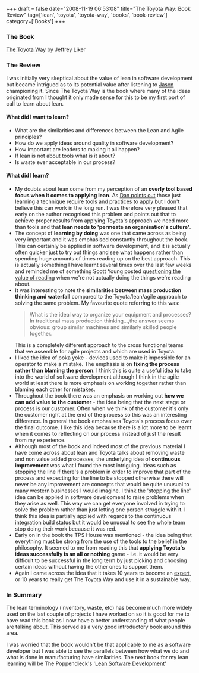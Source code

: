 +++
draft = false
date="2008-11-19 06:53:08"
title="The Toyota Way: Book Review"
tag=['lean', 'toyota', 'toyota-way', 'books', 'book-review']
category=['Books']
+++

<h3>The Book</h3>

<a href="http://www.amazon.co.uk/Toyota-Way-Management-Principles-Manufacturer/dp/0071392319/ref=sr_1_1?ie=UTF8&s=books&qid=1227011994&sr=8-1">The Toyota Way</a> by Jeffrey Liker
<h3>The Review</h3>

I was initially very skeptical about the value of lean in software development but became intrigued as to its potential value after listening to <a href="http://jchyip.blogspot.com/">Jason</a> championing it. Since The Toyota Way is the book where many of the ideas originated from I thought it only made sense for this to be my first port of call to learn about lean.

<h4>What did I want to learn?</h4>
<ul>
<li>What are the similarities and differences between the Lean and Agile principles?</li>
<li>How do we apply ideas around quality in software development?</li>
<li>How important are leaders to making it all happen?</li>
<li>If lean is not about tools what is it about?</li>
<li>Is waste ever acceptable in our process?</li>
</ul>

<h4>What did I learn?</h4>
<ul>
<li>
My doubts about lean come from my perception of an <strong>overly tool based focus when it comes to applying lean</strong>. As <a href="http://dannorth.net/2008/06/learning-to-lean">Dan points out</a> those just learning a technique require tools and practices to apply but I don't believe this can work in the long run. I was therefore very pleased that early on the author recognised this problem and points out that to achieve proper results from applying Toyota's approach we need more than tools and that <strong>lean needs to 'permeate an organisation's culture'</strong>. </li>
<li>The concept of <strong>learning by doing</strong> was one that came across as being very important and it was emphasised constantly throughout the book. This can certainly be applied in software development, and it is actually often quicker just to try out things and see what happens rather than spending huge amounts of times reading up on the best approach. This is actually something I have learnt several times over the last few weeks and reminded me of something Scott Young posted <a href="http://www.scotthyoung.com/blog/2008/10/30/is-reading-making-you-stupid/">questioning the value of reading</a> when we're not actually doing the things we're reading about.</li>
<li>It was interesting to note the <strong>similarities between mass production thinking and waterfall</strong> compared to the Toyota/lean/agile approach to solving the same problem. My favourite quote referring to this was:

<blockquote>
What is the ideal way to organize your equipment and processes? In traditional mass production thinking...,the answer seems obvious: group similar machines and similarly skilled people together.
</blockquote>
This is a completely different approach to the cross functional teams that we assemble for agile projects and which are used in Toyota.
</li>
<li>I liked the idea of poka yoke - devices used to make it impossible for an operator to make a mistake. The emphasis is on <strong>fixing the process rather than blaming the person</strong>. I think this is quite a useful idea to take into the world of software development although I think in the agile world at least there is more emphasis on working together rather than blaming each other for mistakes. </li>
<li>Throughout the book there was an emphasis on working out <strong>how we can add value to the customer</strong> - the idea being that the next stage or process is our customer. Often when we think of the customer it's only the customer right at the end of the process so this was an interesting difference. In general the book emphasises Toyota's process focus over the final outcome. I like this idea because there is a lot more to be learnt when it comes to reflecting on our process instead of just the result from my experience.</li>
<li>Although most of the book and indeed most of the previous material I have come across about lean and Toyota talks about removing waste and non value added processes, the underlying idea of <strong>continuous improvement</strong> was what I found the most intriguing. Ideas such as stopping the line if there's a problem in order to improve that part of the process and expecting for the line to be stopped otherwise there will never be any improvement are concepts that would be quite unusual to many western businesses I would imagine. I think the 'stopping the line' idea can be applied in software development to raise problems when they arise as well. This way we can get everyone involved in trying to solve the problem rather than just letting one person struggle with it. I think this idea is partially applied with regards to the continuous integration build status but it would be unusual to see the whole team stop doing their work because it was red. </li>
<li>Early on in the book the TPS House was mentioned - the idea being that everything must be strong from the use of the tools to the belief in the philosophy. It seemed to me from reading this that <strong>applying Toyota's ideas successfully is an all or nothing</strong> game - i.e. it would be very difficult to be successful in the long term by just picking and choosing certain ideas without having the other ones to support them. </li>
<li>Again I came across the idea that it takes 10 years to become an <a href="http://www.sciam.com/article.cfm?id=the-expert-mind">expert</a>, or 10 years to really get The Toyota Way and use it in a sustainable way.</li>
</ul>

<h3>In Summary</h3>
The lean terminology (inventory, waste, etc) has become much more widely used on the last couple of projects I have worked on so it is good for me to have read this book as I now have a better understanding of what people are talking about. This served as a very good introductory book around this area.

I was worried that the book wouldn't be that applicable to me as a software developer but I was able to see the parallels between how what we do and what is done in manufacturing have similarities. The next book for my lean learning will be The Poppendieck's '<a href="http://www.amazon.co.uk/Lean-Software-Development-Agile-Toolkit/dp/0321150783/ref=sr_1_1?ie=UTF8&s=books&qid=1227012935&sr=8-1">Lean Software Development</a>'
